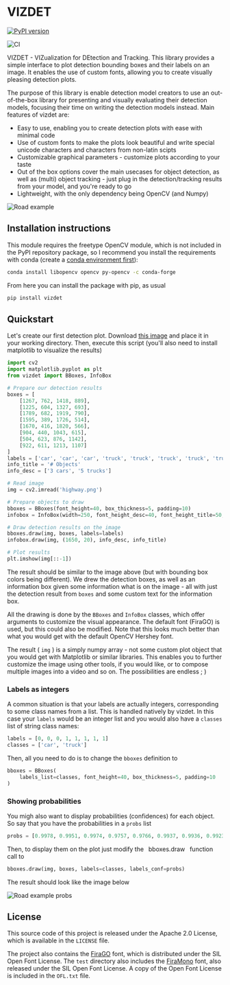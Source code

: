 # VIZDET

[![PyPI version](https://badge.fury.io/py/vizdet.svg)](https://badge.fury.io/py/vizdet)

![CI](https://github.com/tadejsv/vizdet/workflows/CI/badge.svg)

VIZDET - VIZualization for DEtection and Tracking. This library provides a simple interface to plot detection bounding boxes and their labels on an image. It enables the use of custom fonts, allowing you to create visually pleasing detection plots.

The purpose of this library is enable detection model creators to use an out-of-the-box library for presenting and visually evaluating their detection models, focusing their time on writing the detection models instead. Main features of vizdet are:

* Easy to use, enabling you to create detection plots with ease with minimal code
* Use of custom fonts to make the plots look beautiful and write special unicode characters and characters from non-latin scipts
* Customizable graphical parameters - customize plots according to your taste
* Out of the box options cover the main usecases for object detection, as well as (multi) object tracking - just plug in the detection/tracking results from your model, and you're ready to go
* Lightweight, with the only dependency being OpenCV (and Numpy)

![Road example](_assets/example_image.png)

## Installation instructions

This module requires the freetype OpenCV module, which is not included in the PyPI repository package, so
I recommend you install the requirements with conda (create a [conda environment first](https://docs.conda.io/projects/conda/en/latest/user-guide/tasks/manage-environments.html#creating-an-environment-with-commands)):

``` sh
conda install libopencv opencv py-opencv -c conda-forge
```

From here you can install the package with pip, as usual

``` sh
pip install vizdet
```

## Quickstart

Let's create our first detection plot. Download [this image](https://github.com/tadejsv/vizdet/raw/main/tests/unit/highway.png) and place it in your working directory. Then, execute this script (you'll also need to install matplotlib to visualize the results)

``` python
import cv2
import matplotlib.pyplot as plt
from vizdet import BBoxes, InfoBox

# Prepare our detection results
boxes = [
    [1267, 762, 1418, 889],
    [1225, 604, 1327, 693],
    [1789, 682, 1919, 790],
    [1595, 389, 1726, 514],
    [1670, 416, 1820, 566],
    [904, 440, 1043, 615],
    [504, 623, 876, 1142],
    [922, 611, 1213, 1107]
]
labels = ['car', 'car', 'car', 'truck', 'truck', 'truck', 'truck', 'truck']
info_title = '# Objects'
info_desc = ['3 cars', '5 trucks']

# Read image
img = cv2.imread('highway.png')

# Prepare objects to draw
bboxes = BBoxes(font_height=40, box_thickness=5, padding=10)
infobox = InfoBox(width=250, font_height_desc=40, font_height_title=50, padding=15)

# Draw detection results on the image
bboxes.draw(img, boxes, labels=labels)
infobox.draw(img, (1650, 20), info_desc, info_title)

# Plot results
plt.imshow(img[::-1])
```

The result should be similar to the image above (but with bounding box colors being different). We drew the detection boxes, as well as an information box given some information what is on the image - all with just the detection result from `boxes` and some custom text for the information box.

All the drawing is done by the `BBoxes` and `InfoBox` classes, which offer arguments to customize the visual appearance. The default font (FiraGO) is used, but this could also be modified. Note that this looks much better than what you would get with the default OpenCV Hershey font. 

The result ( `img` ) is a simply numpy array - not some custom plot object that you would get with Matplotlib or similar libraries. This enables you to further customize the image using other tools, if you would like, or to compose multiple images into a video and so on. The possibilities are endless ; )

### Labels as integers

A common situation is that your labels are actually integers, corresponding to some class names from a list. This is handled natively by vizdet. In this case your `labels` would be an integer list and you would also have a `classes` list of string class names:

``` python
labels = [0, 0, 0, 1, 1, 1, 1, 1]
classes = ['car', 'truck']
```

Then, all you need to do is to change the `bboxes` definition to

``` python
bboxes = BBoxes(
    labels_list=classes, font_height=40, box_thickness=5, padding=10
)
```

### Showing probabilities

You migh also want to display probabilities (confidences) for each object. So say that you have the probabilities in a `probs` list

``` python
probs = [0.9978, 0.9951, 0.9974, 0.9757, 0.9766, 0.9937, 0.9936, 0.9923]
```

Then, to display them on the plot just modify the ` `bboxes.draw` ` function call to

``` python
bboxes.draw(img, boxes, labels=classes, labels_conf=probs)
```

The result should look like the image below

![Road example probs](_assets/example_probs.png)

## License

This source code of this project is released under the Apache 2.0 License, which is available in the `LICENSE` file.

The project also contains the [FiraGO](https://github.com/bBoxType/FiraGO) font, which is distributed under the SIL Open Font License. The `test` directory also includes the [FiraMono](https://fonts.google.com/specimen/Fira+Mono) font, also released under the SIL Open Font License. A copy of the Open Font License is included in the `OFL.txt` file.
